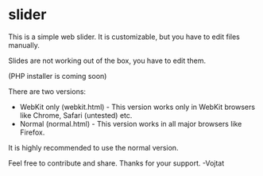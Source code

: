 # slider
This is a simple web slider. It is customizable, but you have to edit files manually.

Slides are not working out of the box, you have to edit them.

(PHP installer is coming soon)

There are two versions:

- WebKit only (webkit.html) - This version works only in WebKit browsers like Chrome, Safari (untested) etc.
- Normal (normal.html) - This version works in all major browsers like Firefox.

It is highly recommended to use the normal version.

Feel free to contribute and share. Thanks for your support. -Vojtat

